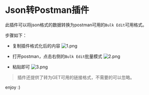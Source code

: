 # Json转Postman插件

此插件可以将json格式的数据转换为postman可用的`Bulk Edit`可用格式。

步骤如下：

- 复制插件格式化后的内容
![1.png](https://i.loli.net/2020/02/07/y851xrWOV3i9JZ7.png)

- 打开postman，点击右侧的`Bulk Edit`批量模式
![2.png](https://i.loli.net/2020/02/07/CsvyOzUVeXjQYu6.png)

- 粘贴即可
![3.png](https://i.loli.net/2020/02/07/9cgwbIFuVMv7EXC.png)

> 插件还提供了转为GET可用的链接格式，不需要的可以忽略。

enjoy :)